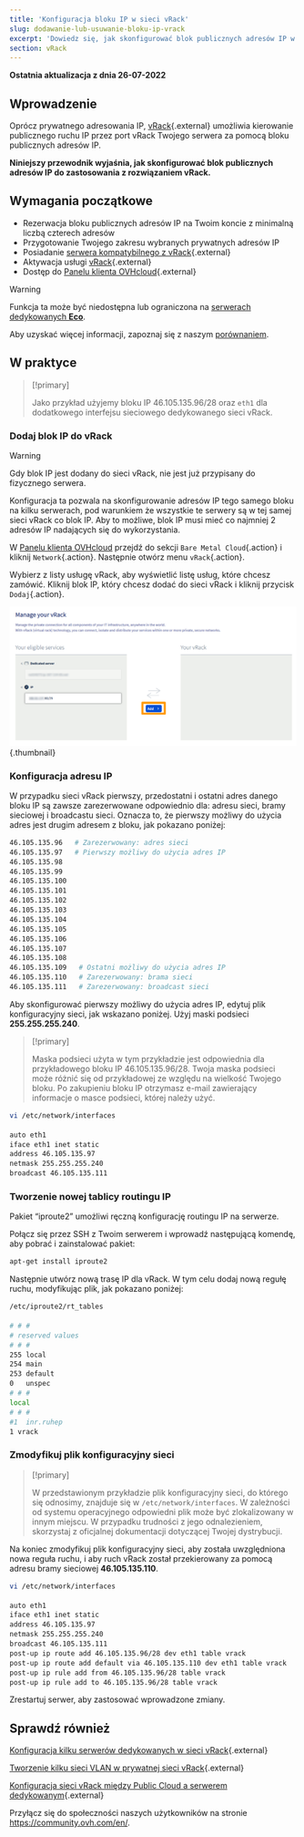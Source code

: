 ```yaml
---
title: 'Konfiguracja bloku IP w sieci vRack'
slug: dodawanie-lub-usuwanie-bloku-ip-vrack
excerpt: 'Dowiedz się, jak skonfigurować blok publicznych adresów IP w sieci vRack'
section: vRack
---
```


**Ostatnia aktualizacja z dnia 26-07-2022**

## Wprowadzenie

Oprócz prywatnego adresowania IP, [vRack](https://www.ovh.pl/rozwiazania/vrack/){.external} umożliwia kierowanie publicznego ruchu IP przez port vRack Twojego serwera za pomocą bloku publicznych adresów IP.

**Niniejszy przewodnik wyjaśnia, jak skonfigurować blok publicznych adresów IP do zastosowania z rozwiązaniem vRack.**


## Wymagania początkowe

- Rezerwacja bloku publicznych adresów IP na Twoim koncie z minimalną liczbą czterech adresów
- Przygotowanie Twojego zakresu wybranych prywatnych adresów IP
- Posiadanie [serwera kompatybilnego z vRack](https://www.ovh.pl/serwery_dedykowane/){.external}
- Aktywacja usługi [vRack](https://www.ovh.pl/rozwiazania/vrack/){.external}
- Dostęp do [Panelu klienta OVHcloud](https://www.ovh.com/auth/?action=gotomanager&from=https://www.ovh.pl/&ovhSubsidiary=pl){.external}

> [!warning]
> Funkcja ta może być niedostępna lub ograniczona na [serwerach dedykowanych **Eco**](https://eco.ovhcloud.com/pl/about/).
>
> Aby uzyskać więcej informacji, zapoznaj się z naszym [porównaniem](https://eco.ovhcloud.com/pl/compare/).

## W praktyce

> [!primary]
>
> Jako przykład użyjemy bloku IP 46.105.135.96/28 oraz `eth1` dla dodatkowego interfejsu sieciowego dedykowanego sieci vRack.
>

### Dodaj blok IP do vRack

> [!warning]
>
> Gdy blok IP jest dodany do sieci vRack, nie jest już przypisany do fizycznego serwera.
>
> Konfiguracja ta pozwala na skonfigurowanie adresów IP tego samego bloku na kilku serwerach, pod warunkiem że wszystkie te serwery są w tej samej sieci vRack co blok IP. Aby to możliwe, blok IP musi mieć co najmniej 2 adresów IP nadających się do wykorzystania.
>

W [Panelu klienta OVHcloud](https://www.ovh.com/auth/?action=gotomanager&from=https://www.ovh.pl/&ovhSubsidiary=pl) przejdź do sekcji `Bare Metal Cloud`{.action} i kliknij `Network`{.action}. Następnie otwórz menu `vRack`{.action}.

Wybierz z listy usługę vRack, aby wyświetlić listę usług, które chcesz zamówić. Kliknij blok IP, który chcesz dodać do sieci vRack i kliknij przycisk `Dodaj`{.action}.

![vrack](images/addIPblock.png){.thumbnail}

### Konfiguracja adresu IP

W przypadku sieci vRack pierwszy, przedostatni i ostatni adres danego bloku IP są zawsze zarezerwowane odpowiednio dla: adresu sieci, bramy sieciowej i broadcastu sieci. Oznacza to, że pierwszy możliwy do użycia adres jest drugim adresem z bloku, jak pokazano poniżej:

```sh
46.105.135.96   # Zarezerwowany: adres sieci
46.105.135.97   # Pierwszy możliwy do użycia adres IP
46.105.135.98
46.105.135.99
46.105.135.100
46.105.135.101
46.105.135.102
46.105.135.103
46.105.135.104
46.105.135.105
46.105.135.106
46.105.135.107
46.105.135.108
46.105.135.109   # Ostatni możliwy do użycia adres IP
46.105.135.110   # Zarezerwowany: brama sieci
46.105.135.111   # Zarezerwowany: broadcast sieci
```

Aby skonfigurować pierwszy możliwy do użycia adres IP, edytuj plik konfiguracyjny sieci, jak wskazano poniżej. Użyj maski podsieci **255.255.255.240**.

> [!primary]
>
> Maska podsieci użyta w tym przykładzie jest odpowiednia dla przykładowego bloku IP 46.105.135.96/28. Twoja maska podsieci może różnić się od przykładowej ze względu na wielkość Twojego bloku. Po zakupieniu bloku IP otrzymasz e-mail zawierający informacje o masce podsieci, której należy użyć.
>


```sh
vi /etc/network/interfaces

auto eth1
iface eth1 inet static
address 46.105.135.97
netmask 255.255.255.240
broadcast 46.105.135.111
```

### Tworzenie nowej tablicy routingu IP

Pakiet “iproute2” umożliwi ręczną konfigurację routingu IP na serwerze.

Połącz się przez SSH z Twoim serwerem i wprowadź następującą komendę, aby pobrać i zainstalować pakiet:

```sh
apt-get install iproute2
```

Następnie utwórz nową trasę IP dla vRack. W tym celu dodaj nową regułę ruchu, modyfikując plik, jak pokazano poniżej:

```sh
/etc/iproute2/rt_tables

# # #
# reserved values
# # #
255	local
254	main
253	default
0	unspec
# # #
local
# # #
#1	inr.ruhep
1 vrack
```

### Zmodyfikuj plik konfiguracyjny sieci

> [!primary]
>
> W przedstawionym przykładzie plik konfiguracyjny sieci, do którego się odnosimy, znajduje się w `/etc/network/interfaces`. W zależności od systemu operacyjnego odpowiedni plik może być zlokalizowany w innym miejscu. W przypadku trudności z jego odnalezieniem, skorzystaj z oficjalnej dokumentacji dotyczącej Twojej dystrybucji.
>

Na koniec zmodyfikuj plik konfiguracyjny sieci, aby została uwzględniona nowa reguła ruchu, i aby ruch vRack został przekierowany za pomocą adresu bramy sieciowej **46.105.135.110**.

```sh
vi /etc/network/interfaces

auto eth1
iface eth1 inet static
address 46.105.135.97
netmask 255.255.255.240
broadcast 46.105.135.111
post-up ip route add 46.105.135.96/28 dev eth1 table vrack
post-up ip route add default via 46.105.135.110 dev eth1 table vrack
post-up ip rule add from 46.105.135.96/28 table vrack
post-up ip rule add to 46.105.135.96/28 table vrack
```

Zrestartuj serwer, aby zastosować wprowadzone zmiany.


## Sprawdź również

[Konfiguracja kilku serwerów dedykowanych w sieci vRack](https://docs.ovh.com/pl/dedicated/konfiguracja-kilku-serwerow-dedykowanych-vrack/){.external}

[Tworzenie kilku sieci VLAN w prywatnej sieci vRack](https://docs.ovh.com/pl/dedicated/tworzenie-vlan-vrack/){.external}

[Konfiguracja sieci vRack między Public Cloud a serwerem dedykowanym](https://docs.ovh.com/pl/dedicated/konfiguracja-vrack-pci-serwer-dedykowany/){.external}

Przyłącz się do społeczności naszych użytkowników na stronie <https://community.ovh.com/en/>.